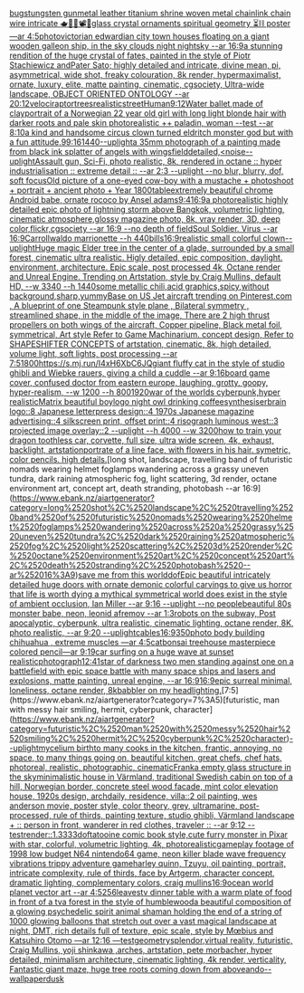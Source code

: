 [bugs](https://www.ebank.nz/aiartgenerator?category=bugs)[tungsten gunmetal leather titanium shrine woven metal chainlink chain wire intricate 🫖🧩🎼📽💽glass crystal ornaments spiritual geometry ⏳⛓ poster —ar 4:5](https://www.ebank.nz/aiartgenerator?category=tungsten%2520gunmetal%2520leather%2520titanium%2520shrine%2520woven%2520metal%2520chainlink%2520chain%2520wire%2520intricate%2520%F0%9F%AB%96%F0%9F%A7%A9%F0%9F%8E%BC%F0%9F%93%BD%F0%9F%92%BDglass%2520crystal%2520ornaments%2520spiritual%2520geometry%2520%E2%8F%B3%E2%9B%93%2520poster%2520%E2%80%94ar%25204%3A5)[photo](https://www.ebank.nz/aiartgenerator?category=photo)[victorian edwardian city town houses floating on a giant wooden galleon ship, in the sky clouds night nightsky --ar 16:9](https://www.ebank.nz/aiartgenerator?category=victorian%2520edwardian%2520city%2520town%2520houses%2520floating%2520on%2520a%2520giant%2520wooden%2520galleon%2520ship%2C%2520in%2520the%2520sky%2520clouds%2520night%2520nightsky%2520--ar%252016%3A9)[a  stunning rendition of the huge crystal of fates, painted in the style of Piotr Stachiewicz andPater Sato; highly detailed and intricate, divine mean, pi, asymmetrical, wide shot, freaky colouration, 8k render, hypermaximalist, ornate, luxury, elite, matte painting, cinematic, cgsociety, Ultra-wide landscape, OBJECT ORIENTED ONTOLOGY --ar 20:12](https://www.ebank.nz/aiartgenerator?category=a%2520%2520stunning%2520rendition%2520of%2520the%2520huge%2520crystal%2520of%2520fates%2C%2520painted%2520in%2520the%2520style%2520of%2520Piotr%2520Stachiewicz%2520andPater%2520Sato%3B%2520highly%2520detailed%2520and%2520intricate%2C%2520divine%2520mean%2C%2520pi%2C%2520asymmetrical%2C%2520wide%2520shot%2C%2520freaky%2520colouration%2C%25208k%2520render%2C%2520hypermaximalist%2C%2520ornate%2C%2520luxury%2C%2520elite%2C%2520matte%2520painting%2C%2520cinematic%2C%2520cgsociety%2C%2520Ultra-wide%2520landscape%2C%2520OBJECT%2520ORIENTED%2520ONTOLOGY%2520--ar%252020%3A12)[velociraptor](https://www.ebank.nz/aiartgenerator?category=velociraptor)[trees](https://www.ebank.nz/aiartgenerator?category=trees)[realistic](https://www.ebank.nz/aiartgenerator?category=realistic)[street](https://www.ebank.nz/aiartgenerator?category=street)[Human](https://www.ebank.nz/aiartgenerator?category=Human)[9:12](https://www.ebank.nz/aiartgenerator?category=9%3A12)[Water ballet,made of clay](https://www.ebank.nz/aiartgenerator?category=Water%2520ballet%2Cmade%2520of%2520clay)[portrait of a Norwegian 22 year old girl with long light blonde hair with darker roots and pale skin photorealistic ++ paladin, woman --test --ar 8:10](https://www.ebank.nz/aiartgenerator?category=portrait%2520of%2520a%2520Norwegian%252022%2520year%2520old%2520girl%2520with%2520long%2520light%2520blonde%2520hair%2520with%2520darker%2520roots%2520and%2520pale%2520skin%2520photorealistic%2520%2B%2B%2520paladin%2C%2520woman%2520--test%2520--ar%25208%3A10)[a kind and handsome circus clown turned eldritch monster god but with a fun attitude](https://www.ebank.nz/aiartgenerator?category=a%2520kind%2520and%2520handsome%2520circus%2520clown%2520turned%2520eldritch%2520monster%2520god%2520but%2520with%2520a%2520fun%2520attitude)[.9](https://www.ebank.nz/aiartgenerator?category=.9)[9:16](https://www.ebank.nz/aiartgenerator?category=9%3A16)[1440](https://www.ebank.nz/aiartgenerator?category=1440)[--uplight](https://www.ebank.nz/aiartgenerator?category=--uplight)[a 35mm photograph of a painting made from black ink splatter of angels with wings](https://www.ebank.nz/aiartgenerator?category=a%252035mm%2520photograph%2520of%2520a%2520painting%2520made%2520from%2520black%2520ink%2520splatter%2520of%2520angels%2520with%2520wings)[field](https://www.ebank.nz/aiartgenerator?category=field)[detailed,](https://www.ebank.nz/aiartgenerator?category=detailed%2C)[<noise](https://www.ebank.nz/aiartgenerator?category=%3Cnoise)[--uplight](https://www.ebank.nz/aiartgenerator?category=--uplight)[Assault gun, Sci-Fi, photo realistic, 8k, rendered in octane :: hyper industrialisation :: extreme detail :: --ar 2:3 --uplight --no blur, blurry, dof, soft focus](https://www.ebank.nz/aiartgenerator?category=Assault%2520gun%2C%2520Sci-Fi%2C%2520photo%2520realistic%2C%25208k%2C%2520rendered%2520in%2520octane%2520%3A%3A%2520hyper%2520industrialisation%2520%3A%3A%2520extreme%2520detail%2520%3A%3A%2520--ar%25202%3A3%2520--uplight%2520--no%2520blur%2C%2520blurry%2C%2520dof%2C%2520soft%2520focus)[Old picture of a one-eyed cow-boy with a mustache + photoshoot + portrait + ancient photo + Year 1800](https://www.ebank.nz/aiartgenerator?category=Old%2520picture%2520of%2520a%2520one-eyed%2520cow-boy%2520with%2520a%2520mustache%2520%2B%2520photoshoot%2520%2B%2520portrait%2520%2B%2520ancient%2520photo%2520%2B%2520Year%25201800)[table](https://www.ebank.nz/aiartgenerator?category=table)[extremely beautiful chrome Android babe, ornate rococo by Ansel adams](https://www.ebank.nz/aiartgenerator?category=extremely%2520beautiful%2520chrome%2520Android%2520babe%2C%2520ornate%2520rococo%2520by%2520Ansel%2520adams)[9:4](https://www.ebank.nz/aiartgenerator?category=9%3A4)[16:9](https://www.ebank.nz/aiartgenerator?category=16%3A9)[a photorealistic highly detailed epic photo of lightning storm above Bangkok, volumetric lighting, cinematic atmosphere,glossy magazine photo, 8k, vray render, 3D, deep color,flickr,cgsociety --ar 16:9 --no depth of field](https://www.ebank.nz/aiartgenerator?category=a%2520photorealistic%2520highly%2520detailed%2520epic%2520photo%2520of%2520lightning%2520storm%2520above%2520Bangkok%2C%2520volumetric%2520lighting%2C%2520cinematic%2520atmosphere%2Cglossy%2520magazine%2520photo%2C%25208k%2C%2520vray%2520render%2C%25203D%2C%2520deep%2520color%2Cflickr%2Ccgsociety%2520--ar%252016%3A9%2520--no%2520depth%2520of%2520field)[Soul Soldier. Virus --ar 16:9](https://www.ebank.nz/aiartgenerator?category=Soul%2520Soldier.%2520Virus%2520--ar%252016%3A9)[Carroll](https://www.ebank.nz/aiartgenerator?category=Carroll)[waldo marrionette --h 440](https://www.ebank.nz/aiartgenerator?category=waldo%2520marrionette%2520--h%2520440)[bills](https://www.ebank.nz/aiartgenerator?category=bills)[16:9](https://www.ebank.nz/aiartgenerator?category=16%3A9)[realistic small colorful clown](https://www.ebank.nz/aiartgenerator?category=realistic%2520small%2520colorful%2520clown)[--uplight](https://www.ebank.nz/aiartgenerator?category=--uplight)[Huge magic Elder tree in the center of a glade, surrounded by a small forest, cinematic ultra realistic. Higly detailed, epic composition, daylight. environment, architecture. Epic scale, post processed 4k, Octane render and Unreal Engine. Trending on Artstation, style by Craig Mullins, default HD, --w 3340 --h 1440](https://www.ebank.nz/aiartgenerator?category=Huge%2520magic%2520Elder%2520tree%2520in%2520the%2520center%2520of%2520a%2520glade%2C%2520surrounded%2520by%2520a%2520small%2520forest%2C%2520cinematic%2520ultra%2520realistic.%2520Higly%2520detailed%2C%2520epic%2520composition%2C%2520daylight.%2520environment%2C%2520architecture.%2520Epic%2520scale%2C%2520post%2520processed%25204k%2C%2520Octane%2520render%2520and%2520Unreal%2520Engine.%2520Trending%2520on%2520Artstation%2C%2520style%2520by%2520Craig%2520Mullins%2C%2520default%2520HD%2C%2520--w%25203340%2520--h%25201440)[some metallic chili,acid graphics,spicy,without background,sharp,yummy](https://www.ebank.nz/aiartgenerator?category=some%2520metallic%2520chili%2Cacid%2520graphics%2Cspicy%2Cwithout%2520background%2Csharp%2Cyummy)[Base on US Jet aircraft trending on Pinterest.com , A blueprint of one Steampunk style plane , Bilateral symmetry , streamlined shape, in the middle of the image,  There are 2 high thrust propellers on both wings of the aircraft, Copper pipeline,  Black metal foil, symmetrical,  Art style Refer to Game Machinarium.  concept design, Refer to SHAPESHIFTER CONCEPTS  of artstation, cinematic,  8k, high detailed,  volume light,  soft lights,  post processing    --ar 7:5](https://www.ebank.nz/aiartgenerator?category=Base%2520on%2520US%2520Jet%2520aircraft%2520trending%2520on%2520Pinterest.com%2520%2C%2520A%2520blueprint%2520of%2520one%2520Steampunk%2520style%2520plane%2520%2C%2520Bilateral%2520symmetry%2520%2C%2520streamlined%2520shape%2C%2520in%2520the%2520middle%2520of%2520the%2520image%2C%2520%2520There%2520are%25202%2520high%2520thrust%2520propellers%2520on%2520both%2520wings%2520of%2520the%2520aircraft%2C%2520Copper%2520pipeline%2C%2520%2520Black%2520metal%2520foil%2C%2520symmetrical%2C%2520%2520Art%2520style%2520Refer%2520to%2520Game%2520Machinarium.%2520%2520concept%2520design%2C%2520Refer%2520to%2520SHAPESHIFTER%2520CONCEPTS%2520%2520of%2520artstation%2C%2520cinematic%2C%2520%25208k%2C%2520high%2520detailed%2C%2520%2520volume%2520light%2C%2520%2520soft%2520lights%2C%2520%2520post%2520processing%2520%2520%2520%2520--ar%25207%3A5)[1800](https://www.ebank.nz/aiartgenerator?category=1800)[<https://s.mj.run/I4xH6XbC6JQ>](https://www.ebank.nz/aiartgenerator?category=%3Chttps%3A//s.mj.run/I4xH6XbC6JQ%3E)[giant fluffy cat in the style of studio ghibli and Wiebke rauers, giving a child a cuddle --ar 9:16](https://www.ebank.nz/aiartgenerator?category=giant%2520fluffy%2520cat%2520in%2520the%2520style%2520of%2520studio%2520ghibli%2520and%2520Wiebke%2520rauers%2C%2520giving%2520a%2520child%2520a%2520cuddle%2520--ar%25209%3A16)[board game cover, confused doctor from eastern europe, laughing, grotty, goopy, hyper-realism, --w 1200 --h 800](https://www.ebank.nz/aiartgenerator?category=board%2520game%2520cover%2C%2520confused%2520doctor%2520from%2520eastern%2520europe%2C%2520laughing%2C%2520grotty%2C%2520goopy%2C%2520hyper-realism%2C%2520--w%25201200%2520--h%2520800)[1920](https://www.ebank.nz/aiartgenerator?category=1920)[war of the worlds cyberpunk,hyper realistic](https://www.ebank.nz/aiartgenerator?category=war%2520of%2520the%2520worlds%2520cyberpunk%2Chyper%2520realistic)[Matrix beautiful boy](https://www.ebank.nz/aiartgenerator?category=Matrix%2520beautiful%2520boy)[logo night owl drinking coffee](https://www.ebank.nz/aiartgenerator?category=logo%2520night%2520owl%2520drinking%2520coffee)[synthesiser](https://www.ebank.nz/aiartgenerator?category=synthesiser)[brain logo::8 Japanese letterpress design::4 1970s Japanese magazine advertising::4 silkscreen print, offset print::4 risograph luminous west::3 projected image overlay::2 --uplight --h 4000 --w 3200](https://www.ebank.nz/aiartgenerator?category=brain%2520logo%3A%3A8%2520Japanese%2520letterpress%2520design%3A%3A4%25201970s%2520Japanese%2520magazine%2520advertising%3A%3A4%2520silkscreen%2520print%2C%2520offset%2520print%3A%3A4%2520risograph%2520luminous%2520west%3A%3A3%2520projected%2520image%2520overlay%3A%3A2%2520--uplight%2520--h%25204000%2520--w%25203200)[how to train your dragon toothless car, corvette, full size, ultra wide screen, 4k, exhaust, backlight, artstation](https://www.ebank.nz/aiartgenerator?category=how%2520to%2520train%2520your%2520dragon%2520toothless%2520car%2C%2520corvette%2C%2520full%2520size%2C%2520ultra%2520wide%2520screen%2C%25204k%2C%2520exhaust%2C%2520backlight%2C%2520artstation)[portrate of a line face, with flowers in his hair. symetric, color pencils. high details.](https://www.ebank.nz/aiartgenerator?category=portrate%2520of%2520a%2520line%2520face%2C%2520with%2520flowers%2520in%2520his%2520hair.%2520symetric%2C%2520color%2520pencils.%2520high%2520details.)[long shot, landscape, travelling band of futuristic nomads wearing helmet foglamps wandering across a grassy uneven tundra, dark raining atmospheric fog, light scattering, 3d render, octane environment art, concept art, death stranding, photobash --ar 16:9](https://www.ebank.nz/aiartgenerator?category=long%2520shot%2C%2520landscape%2C%2520travelling%2520band%2520of%2520futuristic%2520nomads%2520wearing%2520helmet%2520foglamps%2520wandering%2520across%2520a%2520grassy%2520uneven%2520tundra%2C%2520dark%2520raining%2520atmospheric%2520fog%2C%2520light%2520scattering%2C%25203d%2520render%2C%2520octane%2520environment%2520art%2C%2520concept%2520art%2C%2520death%2520stranding%2C%2520photobash%2520--ar%252016%3A9)[save me from this world](https://www.ebank.nz/aiartgenerator?category=save%2520me%2520from%2520this%2520world)[dof](https://www.ebank.nz/aiartgenerator?category=dof)[Epic beautiful intricately detailed huge doors with ornate demonic colorful carvings to give us horror that life is worth dying a mythical symmetrical world does exist in the style of ambient occlusion, Ian Miller --ar 9:16 --uplight --no people](https://www.ebank.nz/aiartgenerator?category=Epic%2520beautiful%2520intricately%2520detailed%2520huge%2520doors%2520with%2520ornate%2520demonic%2520colorful%2520carvings%2520to%2520give%2520us%2520horror%2520that%2520life%2520is%2520worth%2520dying%2520a%2520mythical%2520symmetrical%2520world%2520does%2520exist%2520in%2520the%2520style%2520of%2520ambient%2520occlusion%2C%2520Ian%2520Miller%2520--ar%25209%3A16%2520--uplight%2520--no%2520people)[](https://www.ebank.nz/aiartgenerator?category=)[beautiful 80s monster babe, neon, leonid afremov --ar 1:3](https://www.ebank.nz/aiartgenerator?category=beautiful%252080s%2520monster%2520babe%2C%2520neon%2C%2520leonid%2520afremov%2520--ar%25201%3A3)[robots on the subway, Post apocalyptic, cyberpunk, ultra realistic, cinematic lighting, octane render, 8K, photo realistic,  --ar 9:20 --uplight](https://www.ebank.nz/aiartgenerator?category=robots%2520on%2520the%2520subway%2C%2520Post%2520apocalyptic%2C%2520cyberpunk%2C%2520ultra%2520realistic%2C%2520cinematic%2520lighting%2C%2520octane%2520render%2C%25208K%2C%2520photo%2520realistic%2C%2520%2520--ar%25209%3A20%2520--uplight)[cables](https://www.ebank.nz/aiartgenerator?category=cables)[16:9](https://www.ebank.nz/aiartgenerator?category=16%3A9)[350](https://www.ebank.nz/aiartgenerator?category=350)[photo body building chihuahua , extreme muscles —ar 4:5](https://www.ebank.nz/aiartgenerator?category=photo%2520body%2520building%2520chihuahua%2520%2C%2520extreme%2520muscles%2520%E2%80%94ar%25204%3A5)[cat](https://www.ebank.nz/aiartgenerator?category=cat)[bonsai treehouse masterpiece colored pencil—ar 9:19](https://www.ebank.nz/aiartgenerator?category=bonsai%2520treehouse%2520masterpiece%2520colored%2520pencil%E2%80%94ar%25209%3A19)[car surfing on a huge wave at sunset realistic](https://www.ebank.nz/aiartgenerator?category=car%2520surfing%2520on%2520a%2520huge%2520wave%2520at%2520sunset%2520realistic)[photograph](https://www.ebank.nz/aiartgenerator?category=photograph)[12:41](https://www.ebank.nz/aiartgenerator?category=12%3A41)[star of darkness two men standing against one on a battlefield with epic space battle with many space ships and lasers and explosions, matte painting, unreal engine, --ar 16:9](https://www.ebank.nz/aiartgenerator?category=star%2520of%2520darkness%2520two%2520men%2520standing%2520against%2520one%2520on%2520a%2520battlefield%2520with%2520epic%2520space%2520battle%2520with%2520many%2520space%2520ships%2520and%2520lasers%2520and%2520explosions%2C%2520matte%2520painting%2C%2520unreal%2520engine%2C%2520--ar%252016%3A9)[16:9](https://www.ebank.nz/aiartgenerator?category=16%3A9)[epic surreal minimal, loneliness, octane render, 8k](https://www.ebank.nz/aiartgenerator?category=epic%2520surreal%2520minimal%2C%2520loneliness%2C%2520octane%2520render%2C%25208k)[babbler on my head](https://www.ebank.nz/aiartgenerator?category=babbler%2520on%2520my%2520head)[lighting.](https://www.ebank.nz/aiartgenerator?category=lighting.)[7:5](https://www.ebank.nz/aiartgenerator?category=7%3A5)[futuristic, man with messy hair smiling, hermit, cyberpunk, character](https://www.ebank.nz/aiartgenerator?category=futuristic%2C%2520man%2520with%2520messy%2520hair%2520smiling%2C%2520hermit%2C%2520cyberpunk%2C%2520character)[--uplight](https://www.ebank.nz/aiartgenerator?category=--uplight)[mycelium birth](https://www.ebank.nz/aiartgenerator?category=mycelium%2520birth)[to many cooks in the kitchen, frantic, annoying, no space, to many things going on, beautiful kitchen, great chefs, chef hats, photoreal, realistic, photographic, cinematic](https://www.ebank.nz/aiartgenerator?category=to%2520many%2520cooks%2520in%2520the%2520kitchen%2C%2520frantic%2C%2520annoying%2C%2520no%2520space%2C%2520to%2520many%2520things%2520going%2520on%2C%2520beautiful%2520kitchen%2C%2520great%2520chefs%2C%2520chef%2520hats%2C%2520photoreal%2C%2520realistic%2C%2520photographic%2C%2520cinematic)[Frank](https://www.ebank.nz/aiartgenerator?category=Frank)[a empty glass structure in the sky](https://www.ebank.nz/aiartgenerator?category=a%2520empty%2520glass%2520structure%2520in%2520the%2520sky)[minimalistic house in Värmland, traditional Swedish cabin on top of a hill, Norwegian border, concrete steel wood facade, mint color elevation house, 1920s design, archdaily, residence, villa::2 oil painting, wes anderson movie, poster style, color theory, grey, ultramarine, post-processed, rule of thirds, painting texture, studio ghibli, Värmland landscape + :: person in front, wanderer in red clothes, traveler :: --ar 9:12 --test](https://www.ebank.nz/aiartgenerator?category=minimalistic%2520house%2520in%2520V%C3%A4rmland%2C%2520traditional%2520Swedish%2520cabin%2520on%2520top%2520of%2520a%2520hill%2C%2520Norwegian%2520border%2C%2520concrete%2520steel%2520wood%2520facade%2C%2520mint%2520color%2520elevation%2520house%2C%25201920s%2520design%2C%2520archdaily%2C%2520residence%2C%2520villa%3A%3A2%2520oil%2520painting%2C%2520wes%2520anderson%2520movie%2C%2520poster%2520style%2C%2520color%2520theory%2C%2520grey%2C%2520ultramarine%2C%2520post-processed%2C%2520rule%2520of%2520thirds%2C%2520painting%2520texture%2C%2520studio%2520ghibli%2C%2520V%C3%A4rmland%2520landscape%2520%2B%2520%3A%3A%2520person%2520in%2520front%2C%2520wanderer%2520in%2520red%2520clothes%2C%2520traveler%2520%3A%3A%2520--ar%25209%3A12%2520--test)[render::1.3333](https://www.ebank.nz/aiartgenerator?category=render%3A%3A1.3333)[dof](https://www.ebank.nz/aiartgenerator?category=dof)[tatooine comic book style,](https://www.ebank.nz/aiartgenerator?category=tatooine%2520comic%2520book%2520style%2C)[cute furry monster in Pixar with star, colorful, volumetric lighting, 4k, photorealistic](https://www.ebank.nz/aiartgenerator?category=cute%2520furry%2520monster%2520in%2520Pixar%2520with%2520star%2C%2520colorful%2C%2520volumetric%2520lighting%2C%25204k%2C%2520photorealistic)[gameplay footage of 1998 low budget N64 nintendo64 game, neon killer blade wave frequency vibrations trippy adventure game](https://www.ebank.nz/aiartgenerator?category=gameplay%2520footage%2520of%25201998%2520low%2520budget%2520N64%2520nintendo64%2520game%2C%2520neon%2520killer%2520blade%2520wave%2520frequency%2520vibrations%2520trippy%2520adventure%2520game)[harley quinn, Tzuyu, oil painting, portrait, intricate complexity, rule of thirds, face by Artgerm, character concept, dramatic lighting, complementary colors, craig mullins](https://www.ebank.nz/aiartgenerator?category=harley%2520quinn%2C%2520Tzuyu%2C%2520oil%2520painting%2C%2520portrait%2C%2520intricate%2520complexity%2C%2520rule%2520of%2520thirds%2C%2520face%2520by%2520Artgerm%2C%2520character%2520concept%2C%2520dramatic%2520lighting%2C%2520complementary%2520colors%2C%2520craig%2520mullins)[16:9](https://www.ebank.nz/aiartgenerator?category=16%3A9)[ocean world planet vector art --ar 4:5](https://www.ebank.nz/aiartgenerator?category=ocean%2520world%2520planet%2520vector%2520art%2520--ar%25204%3A5)[256](https://www.ebank.nz/aiartgenerator?category=256)[leaves](https://www.ebank.nz/aiartgenerator?category=leaves)[tv dinner table with a warm plate of food in front of a tv](https://www.ebank.nz/aiartgenerator?category=tv%2520dinner%2520table%2520with%2520a%2520warm%2520plate%2520of%2520food%2520in%2520front%2520of%2520a%2520tv)[a forest in the style of humblewood](https://www.ebank.nz/aiartgenerator?category=a%2520forest%2520in%2520the%2520style%2520of%2520humblewood)[a beautiful composition of a glowing psychedelic spirit animal shaman holding the end of a string of 1000 glowing balloons that stretch out over a vast magical landscape at night, DMT,  rich details full of texture, epic scale, style by Mœbius and Katsuhiro Otomo —ar 12:16 —test](https://www.ebank.nz/aiartgenerator?category=a%2520beautiful%2520composition%2520of%2520a%2520glowing%2520psychedelic%2520spirit%2520animal%2520shaman%2520holding%2520the%2520end%2520of%2520a%2520string%2520of%25201000%2520glowing%2520balloons%2520that%2520stretch%2520out%2520over%2520a%2520vast%2520magical%2520landscape%2520at%2520night%2C%2520DMT%2C%2520%2520rich%2520details%2520full%2520of%2520texture%2C%2520epic%2520scale%2C%2520style%2520by%2520M%C5%93bius%2520and%2520Katsuhiro%2520Otomo%2520%E2%80%94ar%252012%3A16%2520%E2%80%94test)[geometry](https://www.ebank.nz/aiartgenerator?category=geometry)[splendor,](https://www.ebank.nz/aiartgenerator?category=splendor%2C)[virtual reality, futuristic, Craig Mullins, yoji shinkawa ,arches, artstation, pete morbacher, hyper detailed, minimalism architecture, cinematic lighting, 4k render, verticality, Fantastic giant maze, huge tree roots coming down from above](https://www.ebank.nz/aiartgenerator?category=virtual%2520reality%2C%2520futuristic%2C%2520Craig%2520Mullins%2C%2520yoji%2520shinkawa%2520%2Carches%2C%2520artstation%2C%2520pete%2520morbacher%2C%2520hyper%2520detailed%2C%2520minimalism%2520architecture%2C%2520cinematic%2520lighting%2C%25204k%2520render%2C%2520verticality%2C%2520Fantastic%2520giant%2520maze%2C%2520huge%2520tree%2520roots%2520coming%2520down%2520from%2520above)[ando](https://www.ebank.nz/aiartgenerator?category=ando)[--wallpaper](https://www.ebank.nz/aiartgenerator?category=--wallpaper)[dusk](https://www.ebank.nz/aiartgenerator?category=dusk)